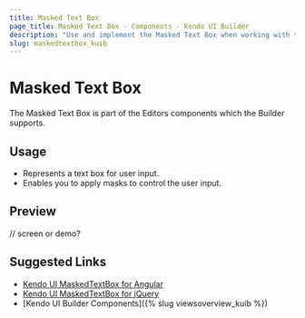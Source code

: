 ```yaml
---
title: Masked Text Box
page_title: Masked Text Box - Components - Kendo UI Builder
description: "Use and implement the Masked Text Box when working with the Kendo UI Builder tool for creating and managing Angular and AngularJS-based web applications."
slug: maskedtextbox_kuib
---
```


# Masked Text Box

The Masked Text Box is part of the Editors components which the Builder supports.

## Usage

* Represents a text box for user input.
* Enables you to apply masks to control the user input.

## Preview

// screen or demo?

## Suggested Links

* [Kendo UI MaskedTextBox for Angular](https://www.telerik.com/kendo-angular-ui/components/inputs/maskedtextbox/)
* [Kendo UI MaskedTextBox for jQuery](https://demos.telerik.com/kendo-ui/maskedtextbox/index)
* [Kendo UI Builder Components]({% slug viewsoverview_kuib %})
